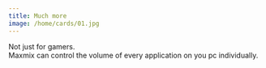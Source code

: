 ```yaml
---
title: Much more
image: /home/cards/01.jpg
---
```


Not just for gamers.  
Maxmix can control the volume of every application on you pc individually.  